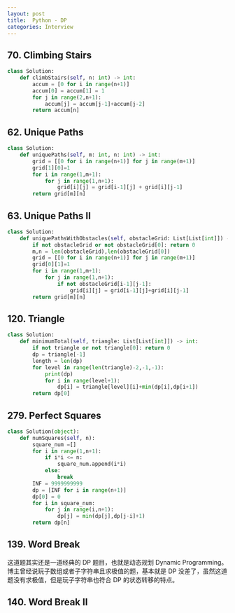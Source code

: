```yaml
---
layout: post
title:  Python - DP
categories: Interview
---
```

## 70. Climbing Stairs
```py
class Solution:
    def climbStairs(self, n: int) -> int:
        accum = [0 for i in range(n+1)]
        accum[0] = accum[1] = 1
        for j in range(2,n+1):
            accum[j] = accum[j-1]+accum[j-2]
        return accum[n]
```

## 62. Unique Paths
```py
class Solution:
    def uniquePaths(self, m: int, n: int) -> int:
        grid = [[0 for i in range(n+1)] for j in range(m+1)]
        grid[1][0]=1
        for i in range(1,m+1):
            for j in range(1,n+1):
                grid[i][j] = grid[i-1][j] + grid[i][j-1]
        return grid[m][n]
```

## 63. Unique Paths II

```py
class Solution:
    def uniquePathsWithObstacles(self, obstacleGrid: List[List[int]]) -> int:
        if not obstacleGrid or not obstacleGrid[0]: return 0 
        m,n = len(obstacleGrid),len(obstacleGrid[0])
        grid = [[0 for i in range(n+1)] for j in range(m+1)]
        grid[0][1]=1
        for i in range(1,m+1):
            for j in range(1,n+1):
                if not obstacleGrid[i-1][j-1]:
                    grid[i][j] = grid[i-1][j]+grid[i][j-1]
        return grid[m][n]
```

## 120. Triangle
```py
class Solution:
    def minimumTotal(self, triangle: List[List[int]]) -> int:
        if not triangle or not triangle[0]: return 0
        dp = triangle[-1]
        length = len(dp)
        for level in range(len(triangle)-2,-1,-1):
            print(dp)
            for i in range(level+1):
                dp[i] = triangle[level][i]+min(dp[i],dp[i+1])
        return dp[0]
```

## 279. Perfect Squares
```py
class Solution(object):
    def numSquares(self, n):
        square_num =[]
        for i in range(1,n+1):
            if i*i <= n:
                square_num.append(i*i)
            else:
                break
        INF = 9999999999
        dp = [INF for i in range(n+1)]
        dp[0] = 0
        for i in square_num:
            for j in range(i,n+1):
                dp[j] = min(dp[j],dp[j-i]+1)
        return dp[n]
```

## 139. Word Break
这道题其实还是一道经典的 DP 题目，也就是动态规划 Dynamic Programming。博主曾经说玩子数组或者子字符串且求极值的题，基本就是 DP 没差了，虽然这道题没有求极值，但是玩子字符串也符合 DP 的状态转移的特点。

## 140. Word Break II

